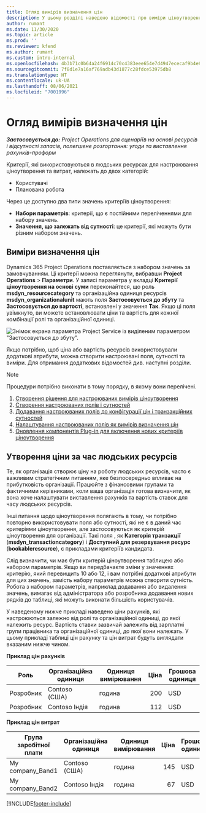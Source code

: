 ```yaml
---
title: Огляд вимірів визначення цін
description: У цьому розділі наведено відомості про виміри ціноутворення у Dynamics 365 Project Operations.
author: rumant
ms.date: 11/30/2020
ms.topic: article
ms.prod: ''
ms.reviewer: kfend
ms.author: rumant
ms.custom: intro-internal
ms.openlocfilehash: 4b3b71c0b64a24f6914c70c4383eee654e7d4947ececaf9b4e6394f45a081a4c
ms.sourcegitcommit: 7f8d1e7a16af769adb43d1877c28fdce53975db8
ms.translationtype: HT
ms.contentlocale: uk-UA
ms.lasthandoff: 08/06/2021
ms.locfileid: "7001996"
---
```

# <a name="pricing-dimensions-overview"></a>Огляд вимірів визначення цін

_**Застосовується до:** Project Operations для сценаріїв на основі ресурсів і відсутності запасів, полегшене розгортання: угоди та виставлення рахунків-проформ_

Критерії, які використовуються в людських ресурсах для настроювання ціноутворення та витрат, належать до двох категорій:

- Користувачі
- Планована робота

Через це доступно два типи значень критеріїв ціноутворення:

- **Набори параметрів**: критерії, що є постійними переліченнями для набору значень.
- **Значення, що залежать від сутності**: це критерії, які можуть бути різним набором значень.

## <a name="pricing-dimensions"></a>Виміри визначення цін

Dynamics 365 Project Operations поставляється з набором значень за замовчуванням. Ці критерії можна переглянути, вибравши **Project Operations** > **Параметри**. У записі параметра у вкладці **Критерії ціноутворення на основі суми** переконайтеся, що роль **msdyn_resourcecategory** та організаційна одиниця ресурсів **msdyn_organizationalunit** мають поля **Застосовується до збуту** та **Застосовується до вартості**, встановлені у значення **Так**. Якщо ці поля увімкнуто, ви можете встановлювати ціни та вартість для кожної комбінації ролі та організаційної одиниці.

![Знімок екрана параметра Project Service із виділеним параметром "Застосовується до збуту".](media/PS-OOB-parameters.png)

Якщо потрібно, щоб ціна або вартість ресурсів використовували додаткові атрибути, можна створити настроювані поля, сутності та виміри. Для отримання додаткових відомостей див. наступні розділи. 
  
  > [!NOTE]
  > Процедури потрібно виконати в тому порядку, в якому вони перелічені.

1. [Створення рішення для настроюваних вимірів ціноутворення](../sales/create-solution-custompd.md)
2. [Створення настроюваних полів і сутностей](create-custom-fields-entities-pricing-dimensions.md)
3. [Додавання настроюваних полів до конфігурації цін і транзакційних сутностей ](add-custom-fields-price-setup-transactional-entities.md)
4. [Налаштування настроюваних полів як вимірів визначення цін ](set-up-custom-fields-pricing-dimensions.md)
5. [Оновлення компонентів Plug-in для включення нових критеріїв ціноутворення](update-plugin-attributes-pd.md)


## <a name="pricing-human-resource-time"></a>Утворення ціни за час людських ресурсів
Те, як організація створює ціну на роботу людських ресурсів, часто є важливим стратегічним питанням, яке безпосередньо впливає на прибутковість організації. Працюйте з фінансовими групами та фактичними керівниками, коли ваша організація готова визначити, як вона хоче налаштувати виставлення рахунків та вартість ставок для часу людських ресурсів.

Інші питання щодо ціноутворення полягають в тому, чи потрібно повторно використовувати поля або сутності, які не є в даний час критеріями ціноутворення, але застосовуються як критерій ціноутворення для організації. Такі поля , як **Категорія транзакції** (**msdyn_transactioncategory**) і **Доступний для резервування ресурс** (**bookableresource**), є прикладами критеріїв кандидата. 

Слід визначити, чи має бути критерій ціноутворення таблицею або набором параметрів. Якщо ви передбачаєте зміни у значеннях критерію, який перевищить 10 або 12, і вам потрібні додаткові атрибути для цих значень, замість набору параметрів можна створити сутність. Робота з набором параметрів, наприклад додавання або видалення значень, вимагає від адміністратора або розробника додавання нових рядків до таблиці, які можуть виконати більшість користувачів.

У наведеному нижче прикладі наведено ціни рахунків, які настроюються залежно від ролі та організаційної одиниці, до якої належить ресурс. Вартість ставки зазвичай залежить від зарплатні групи працівника та організаційної одиниці, до якої вони належать. У цьому прикладі таблиці цін рахунку та цін витрат будуть виглядати вказаним нижче чином.

**Приклад цін рахунків**

| Роль        | Організаційна одиниця    |Одиниця вимірювання      |Ціна      |Грошова одиниця  |
| ------------|-------------|----------|----------:|----------|
| Розробник   | Contoso (США)  |година | 200|USD     |
| Розробник   | Contoso Індія |година|   112|USD     |


**Приклад цін витрат**

| Група заробітної плати     | Організаційна одиниця    |Одиниця вимірювання      |Ціна      |Грошова одиниця  |
| ----------------|-------------|----------|----------:|----------|
| My company_Band1 | Contoso (США)  |година | 145|USD     |
| My company_Band2 | Contoso Індія |година|   67|USD     |


[!INCLUDE[footer-include](../includes/footer-banner.md)]